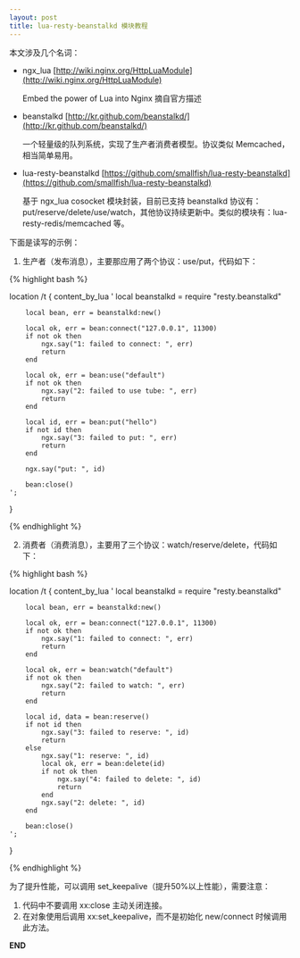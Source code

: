 ```yaml
---
layout: post
title: lua-resty-beanstalkd 模块教程
---
```


本文涉及几个名词：

* ngx_lua [http://wiki.nginx.org/HttpLuaModule](http://wiki.nginx.org/HttpLuaModule)
    
     Embed the power of Lua into Nginx 摘自官方描述
         
* beanstalkd [http://kr.github.com/beanstalkd/](http://kr.github.com/beanstalkd/)

    一个轻量级的队列系统，实现了生产者消费者模型。协议类似 Memcached，相当简单易用。

* lua-resty-beanstalkd [https://github.com/smallfish/lua-resty-beanstalkd](https://github.com/smallfish/lua-resty-beanstalkd)

    基于 ngx_lua cosocket 模块封装，目前已支持 beanstalkd 协议有：put/reserve/delete/use/watch，其他协议持续更新中。类似的模块有：lua-resty-redis/memcached 等。

下面是读写的示例：

1. 生产者（发布消息），主要那应用了两个协议：use/put，代码如下：

{% highlight bash %}

location /t {
    content_by_lua '
        local beanstalkd = require "resty.beanstalkd"
        
        local bean, err = beanstalkd:new()

        local ok, err = bean:connect("127.0.0.1", 11300)
        if not ok then
            ngx.say("1: failed to connect: ", err)
            return
        end

        local ok, err = bean:use("default")
        if not ok then
            ngx.say("2: failed to use tube: ", err)
            return
        end
   
        local id, err = bean:put("hello")
        if not id then
            ngx.say("3: failed to put: ", err)
            return
        end

        ngx.say("put: ", id)

        bean:close()
    ';
}

{% endhighlight %}

2. 消费者（消费消息），主要用了三个协议：watch/reserve/delete，代码如下：

{% highlight bash %}

location /t {
    content_by_lua '
        local beanstalkd = require "resty.beanstalkd"

        local bean, err = beanstalkd:new()

        local ok, err = bean:connect("127.0.0.1", 11300)
        if not ok then
            ngx.say("1: failed to connect: ", err)
            return
        end

        local ok, err = bean:watch("default")
        if not ok then
            ngx.say("2: failed to watch: ", err)
            return
        end

        local id, data = bean:reserve()
        if not id then
            ngx.say("3: failed to reserve: ", id)
            return
        else
            ngx.say("1: reserve: ", id)
            local ok, err = bean:delete(id)
            if not ok then
                ngx.say("4: failed to delete: ", id)
                return
            end
            ngx.say("2: delete: ", id)
        end

        bean:close()
    ';
}

{% endhighlight %}

为了提升性能，可以调用 set_keepalive（提升50%以上性能），需要注意：

1. 代码中不要调用 xx:close 主动关闭连接。
2. 在对象使用后调用 xx:set_keepalive，而不是初始化 new/connect 时候调用此方法。


__END__
